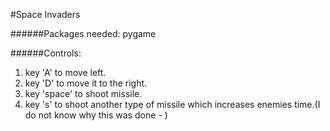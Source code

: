 #Space Invaders 

######Packages needed:
pygame

######Controls:
1. key 'A' to move left.
2. key 'D' to move it to the right.
3. key 'space' to shoot missile.
4. key 's' to shoot another type of missile which increases enemies time.(I do not know why this was done *-* )
